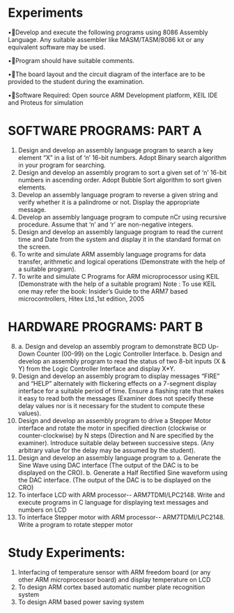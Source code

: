 # Experiments
•Develop and execute the following programs using 8086 Assembly Language. Any suitable assembler like MASM/TASM/8086 kit or any equivalent software may be used.

•Program should have suitable comments.

•The board layout and the circuit diagram of the interface are to be provided to the student during the examination.

•Software Required: Open source ARM Development platform, KEIL IDE and Proteus for simulation


# SOFTWARE PROGRAMS: PART A

1.  Design and develop an assembly language program to search a key element “X” in a list of ‘n’ 16-bit numbers. Adopt Binary search algorithm in your program for searching.
2.  Design and develop an assembly program to sort a given set of ‘n’ 16-bit numbers in ascending order. Adopt Bubble Sort algorithm to sort given elements.
3.  Develop an assembly language program to reverse a given string and verify whether it is a palindrome or not. Display the appropriate message.
4.  Develop an assembly language program to compute nCr using recursive procedure. Assume that ‘n’ and ‘r’ are non-negative integers.
5.  Design and develop an assembly language program to read the current time and Date from the system and display it in the standard format on the screen.
6.  To write and simulate ARM assembly language programs for data transfer, arithmetic and logical operations (Demonstrate with the help of a suitable program).
7.  To write and simulate C Programs for ARM microprocessor using KEIL (Demonstrate with the help of a suitable program)
Note : To use KEIL one may refer the book: Insider’s Guide to the ARM7 based microcontrollers, Hitex Ltd.,1st edition, 2005

# HARDWARE PROGRAMS: PART B
8. a.  Design and develop an assembly program to demonstrate BCD Up-Down Counter (00-99) on the Logic Controller Interface.
   b.  Design and develop an assembly program to read the status of two 8-bit inputs (X & Y) from the Logic Controller Interface and display X*Y.
9.  Design and develop an assembly program to display messages “FIRE” and “HELP” alternately with flickering effects on a 7-segment display interface for a suitable period of time. Ensure a flashing rate that makes it easy to read both the messages (Examiner does not specify these delay values nor is it necessary for the student to compute these values).
10.  Design and develop an assembly program to drive a Stepper Motor interface and rotate the motor in specified direction (clockwise or counter-clockwise) by N steps (Direction and N are specified by the examiner). Introduce suitable delay between successive steps. (Any arbitrary value for the delay may be assumed by the student).
11.  Design and develop an assembly language program to 
   a.	Generate the Sine Wave using DAC interface (The output of the DAC is to be displayed on the CRO).
   b.	Generate a Half Rectified Sine waveform using the DAC interface. (The output of the       DAC is to be displayed on the CRO)
12.  To interface LCD with ARM processor-- ARM7TDMI/LPC2148. Write and execute programs in C language for displaying text messages and numbers on LCD
13.  To interface Stepper motor with ARM processor-- ARM7TDMI/LPC2148. Write a program to rotate stepper motor

# Study Experiments:
1.	Interfacing of temperature sensor with ARM freedom board (or any other ARM microprocessor board) and display temperature on LCD
2.	To design ARM cortex based automatic number plate recognition system
3.	To design ARM based power saving system
